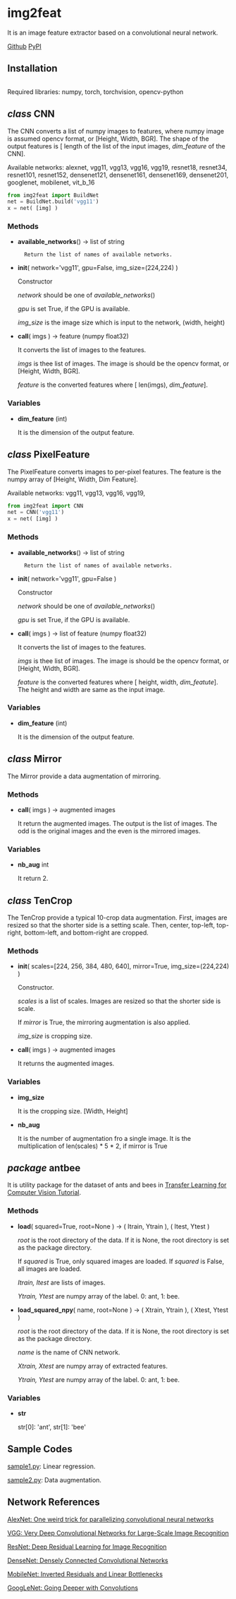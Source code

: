 # img2feat

It is an image feature extractor based on a convolutional neural network.

[Github](https://github.com/mastnk/img2feat/) [PyPI](https://pypi.org/project/img2feat/)

## Installation

```% pip install img2feat
```

Required libraries: numpy, torch, torchvision, opencv-python

## *class* CNN

The CNN converts a list of numpy images to features, where numpy image is assumed opencv format, or [Height, Width, BGR].
The shape of the output features is [ length of the list of the input images, *dim_feature* of the CNN].

Available networks: 
alexnet,
vgg11, vgg13, vgg16, vgg19, 
resnet18, resnet34, resnet101, resnet152,
densenet121, densenet161, densenet169, densenet201, 
googlenet, mobilenet, 
vit_b_16

```python
from img2feat import BuildNet
net = BuildNet.build('vgg11')
x = net( [img] )
```

### Methods
- **available_networks**() -> list of string

		Return the list of names of available networks.

- **__init__**( network='vgg11', gpu=False, img_size=(224,224) )

	Constructor
 
	*network* should be one of *available_networks*()

	*gpu* is set True, if the GPU is available.

	*img_size* is the image size which is input to the network, (width, height)	

- **__call__**( imgs ) -> feature (numpy float32)

	It converts the list of images to the features.

	*imgs* is thee list of images. The image is should be the opencv format, or [Height, Width, BGR].

	*feature* is the converted features where [ len(imgs), *dim_feature*].

### Variables
- **dim_feature** (int)

	It is the dimension of the output feature.

## *class* PixelFeature

The PixelFeature converts images to per-pixel features.
The feature is the numpy array of [Height, Width, Dim Feature].

Available networks: 
vgg11, vgg13, vgg16, vgg19, 


```python
from img2feat import CNN
net = CNN('vgg11')
x = net( [img] )
```

### Methods
- **available_networks**() -> list of string

		Return the list of names of available networks.

- **__init__**( network='vgg11', gpu=False )

	Constructor
 
	*network* should be one of *available_networks*()

	*gpu* is set True, if the GPU is available.

- **__call__**( imgs ) -> list of feature (numpy float32)

	It converts the list of images to the features.

	*imgs* is thee list of images. The image is should be the opencv format, or [Height, Width, BGR].

	*feature* is the converted features where [ height, width, *dim_featute*]. The height and width are same as the input image.

### Variables
- **dim_feature** (int)

	It is the dimension of the output feature.

## *class* Mirror

The Mirror provide a data augmentation of mirroring.

### Methods

- **__call__**( imgs ) -> augmented images

	It return the augmented images. 
	The output is the list of images. The odd is the original images and the even is the mirrored images.

### Variables

- **nb_aug** int

	It return 2.

## *class* TenCrop

The TenCrop provide a typical 10-crop data augmentation.
First, images are resized so that the shorter side is a setting scale.
Then, center, top-left, top-right, bottom-left, and bottom-right are cropped.

### Methods

- **__init__**( scales=[224, 256, 384, 480, 640], mirror=True, img_size=(224,224) )

	Constructor.

	*scales* is a list of scales. Images are resized so that the shorter side is scale.

	If *mirror* is True, the mirroring augmentation is also applied.

	*img_size* is cropping size.

- **__call__**( imgs ) -> augmented images

	It returns the augmented images.

### Variables

- **img_size**

	It is the cropping size. [Width, Height]

- **nb_aug**

	It is the number of augmentation fro a single image.
	It is the multiplication of len(scales) * 5 * 2, if mirror is True

## *package* antbee

It is utility package for the dataset of ants and bees in 
[Transfer Learning for Computer Vision Tutorial](https://pytorch.org/tutorials/beginner/transfer_learning_tutorial.html).

### Methods

- **load**( squared=True, root=None ) -> ( Itrain, Ytrain ), ( Itest, Ytest )

	*root* is the root directory of the data. If it is None, the root directory is set as the package directory.

	If *squared* is True, only squared images are loaded.
	If *squared* is False, all images are loaded.

	*Itrain, Itest* are lists of images.

	*Ytrain, Ytest* are numpy array of the label. 0: ant, 1: bee.

- **load_squared_npy**( name, root=None ) -> ( Xtrain, Ytrain ), ( Xtest, Ytest )

	*root* is the root directory of the data. If it is None, the root directory is set as the package directory.

	*name* is the name of CNN network.
	
	*Xtrain, Xtest* are numpy array of extracted features.

	*Ytrain, Ytest* are numpy array of the label. 0: ant, 1: bee.

### Variables

- **str**

	str[0]: 'ant', str[1]: 'bee'


## Sample Codes

[sample1.py](https://github.com/mastnk/img2feat/blob/main/sample1.py): Linear regression.

[sample2.py](https://github.com/mastnk/img2feat/blob/main/sample2.py): Data augmentation.

## Network References

[AlexNet: One weird trick for parallelizing convolutional neural networks](https://arxiv.org/abs/1404.5997)

[VGG: Very Deep Convolutional Networks for Large-Scale Image Recognition](https://arxiv.org/abs/1409.1556)

[ResNet: Deep Residual Learning for Image Recognition](https://arxiv.org/abs/1512.03385)

[DenseNet: Densely Connected Convolutional Networks](https://arxiv.org/abs/1608.06993)

[MobileNet: Inverted Residuals and Linear Bottlenecks](https://arxiv.org/abs/1801.04381)

[GoogLeNet: Going Deeper with Convolutions](https://arxiv.org/abs/1409.4842)

